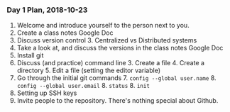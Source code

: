 ### Day 1 Plan, 2018-10-23

1. Welcome and introduce yourself to the person next to you.
2. Create a class notes Google Doc
2. Discuss version control
	3. Centralized vs Distributed systems
4. Take a look at, and discuss the versions in the class notes Google Doc
2. Install git
2. Discuss (and practice) command line 
	3. Create a file
	4. Create a directory
	5. Edit a file (setting the editor variable)
6. Go through the initial git commands
	7. `config --global user.name`
	8. `config --global user.email`
	8. `status`
	8. `init`
9. Setting up SSH keys
9. Invite people to the repository. There's nothing special about Github.
